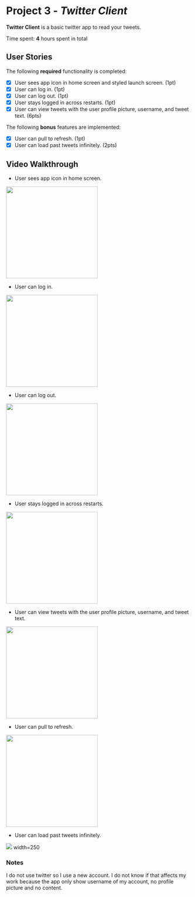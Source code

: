 # Project 3 - *Twitter Client*

**Twitter Client** is a basic twitter app to read your tweets.

Time spent: **4** hours spent in total

## User Stories

The following **required** functionality is completed:

- [x] User sees app icon in home screen and styled launch screen. (1pt)
- [x] User can log in. (1pt)
- [x] User can log out. (1pt)
- [x] User stays logged in across restarts. (1pt)
- [x] User can view tweets with the user profile picture, username, and tweet text. (6pts)

The following **bonus** features are implemented:

- [x] User can pull to refresh. (1pt)
- [x] User can load past tweets infinitely. (2pts)

## Video Walkthrough

- User sees app icon in home screen.

<img src="http://g.recordit.co/PZBTxMmpKk.gif" width=250><br>


- User can log in.

<img src="http://g.recordit.co/4sXERcL6uT.gif" width=250><br>


- User can log out.

<img src="http://g.recordit.co/LHbu1hCBW4.gif" width=250><br>


- User stays logged in across restarts.

<img src="http://g.recordit.co/ZfueD3VJuc.gif" width=250><br>


- User can view tweets with the user profile picture, username, and tweet text. 


<img src="http://g.recordit.co/Lc783jcsX8.gif" width=250><br>


- User can pull to refresh.

<img src="http://g.recordit.co/q5QAGfdC2g.gif" width=250><br>


- User can load past tweets infinitely.

<img src="http://g.recordit.co/Vpn1gna61H.gif"> width=250<br>


### Notes
I do not use twitter so I use a new account. I do not know if that affects my work because the app only show username of my account, no profile picture and no content.
